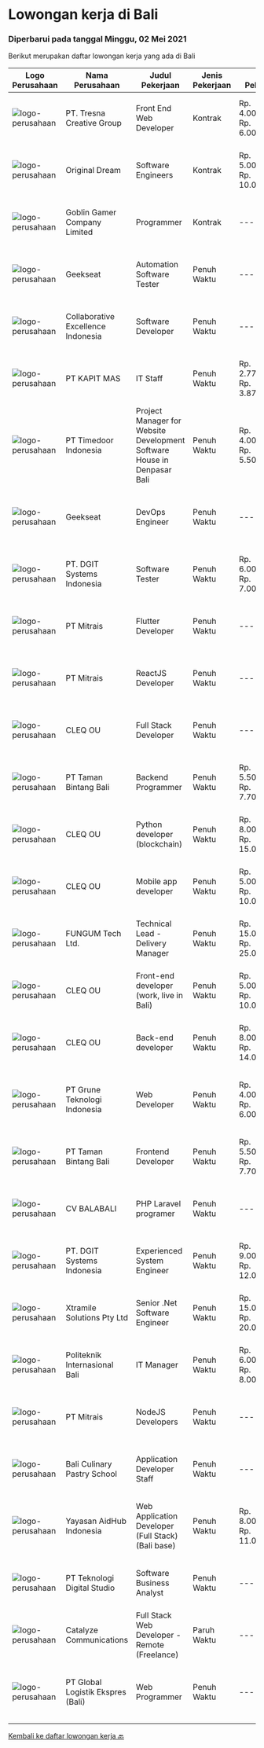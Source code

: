 
  # Lowongan kerja di Bali

  ### Diperbarui pada tanggal Minggu, 02 Mei 2021

  Berikut merupakan daftar lowongan kerja yang ada di Bali

  |Logo Perusahaan | Nama Perusahaan | Judul Pekerjaan | Jenis Pekerjaan | Gaji Pekerjaan | Lokasi | Deskripsi | Tanggal diunggah | Pranala |
  | -------------- | --------------- | --------------- | --------- | --------- | -------------- | ------- | ----------- | ----------- |
  |![logo-perusahaan](https://image-service-cdn.seek.com.au/a210762491c73cfce5d6ef0963b0b0de1bd6c69a/ee4dce1061f3f616224767ad58cb2fc751b8d2dc)|PT. Tresna Creative Group|Front End Web Developer|Kontrak|Rp. 4.000.000-Rp. 6.000.000|Bali|The Front End Developer will work alongside the Creative Director and/or Designers to help create websites, while at the same time, keeping the user...|Sabtu, 01 Mei 2021|https://www.jobstreet.co.id/id/job/front-end-web-developer-3509097?token=0~3c849cd2-e585-4cf1-b717-a2a89f1339dd&sectionRank=1&jobId=jobstreet-id-job-3509097|
|![logo-perusahaan](https://image-service-cdn.seek.com.au/d3ae8e1874edee1c10187314a1bc1cb7c641c91e/ee4dce1061f3f616224767ad58cb2fc751b8d2dc)|Original Dream|Software Engineers|Kontrak|Rp. 5.000.000-Rp. 10.000.000|Badung|Smartmates is a Zoho consulting company with offices based in Bali. We help companies use Zoho apps for their business (see www.zoho.com). We're...|Sabtu, 01 Mei 2021|https://www.jobstreet.co.id/id/job/software-engineers-3509463?token=0~3c849cd2-e585-4cf1-b717-a2a89f1339dd&sectionRank=2&jobId=jobstreet-id-job-3509463|
|![logo-perusahaan](https://image-service-cdn.seek.com.au/7f861876d94e0e8f123c58294c25a332f282e295/ee4dce1061f3f616224767ad58cb2fc751b8d2dc)|Goblin Gamer Company Limited|Programmer|Kontrak|---|Bali|Job HighlightsTo develop a logistic system for internal using web application / system.Software system development &amp; programming...|Sabtu, 01 Mei 2021|https://www.jobstreet.co.id/id/job/programmer-4545842/origin/my?token=0~3c849cd2-e585-4cf1-b717-a2a89f1339dd&sectionRank=3&jobId=jobstreet-my-job-4545842|
|![logo-perusahaan](https://image-service-cdn.seek.com.au/6ec369771236c060e2d7d7d46be9eee1432857a5/ee4dce1061f3f616224767ad58cb2fc751b8d2dc)|Geekseat|Automation Software Tester|Penuh Waktu|---|Badung|We’re looking for an Outstanding Automation Software Tester to join our Awesome Engineering Team at Bali or Bandung.As an Automation Software Tester...|Sabtu, 01 Mei 2021|https://www.jobstreet.co.id/id/job/automation-software-tester-3508789?token=0~3c849cd2-e585-4cf1-b717-a2a89f1339dd&sectionRank=4&jobId=jobstreet-id-job-3508789|
|![logo-perusahaan](https://image-service-cdn.seek.com.au/00c268b58ba99fc65b0b0108dd8e2d7068acfb74/ee4dce1061f3f616224767ad58cb2fc751b8d2dc)|Collaborative Excellence Indonesia|Software Developer|Penuh Waktu|---|Bali|Responsibilities: Design, coding, and testing of modules for various components of our product framework Capable of understanding and delivering...|Sabtu, 01 Mei 2021|https://www.jobstreet.co.id/id/job/software-developer-3509773?token=0~3c849cd2-e585-4cf1-b717-a2a89f1339dd&sectionRank=5&jobId=jobstreet-id-job-3509773|
|![logo-perusahaan](https://image-service-cdn.seek.com.au/a6292a8a93a3137a8ddff8ded108627943c58a0f/ee4dce1061f3f616224767ad58cb2fc751b8d2dc)|PT KAPIT MAS|IT Staff|Penuh Waktu|Rp. 2.770.300-Rp. 3.878.420|Denpasar|· Candidate must possess at least Bachelor's Degree.· Required language(s): English.· At least 1 Year of working experience in the related field is...|Rabu, 28 April 2021|https://www.jobstreet.co.id/id/job/it-staff-3519030?token=0~3c849cd2-e585-4cf1-b717-a2a89f1339dd&sectionRank=6&jobId=jobstreet-id-job-3519030|
|![logo-perusahaan](https://image-service-cdn.seek.com.au/6a4bab02b8ff094d0604859dad47a24f6448e298/ee4dce1061f3f616224767ad58cb2fc751b8d2dc)|PT Timedoor Indonesia|Project Manager for Website Development Software House in Denpasar Bali|Penuh Waktu|Rp. 4.000.000-Rp. 5.500.000|Bali|If you want to grow up yourself, Timedoor is one of the best places for your career. Our team has come from various culture. We welcome young people...|Kamis, 29 April 2021|https://www.jobstreet.co.id/id/job/project-manager-for-website-development-software-house-in-denpasar-bali-3506259?token=0~3c849cd2-e585-4cf1-b717-a2a89f1339dd&sectionRank=7&jobId=jobstreet-id-job-3506259|
|![logo-perusahaan](https://image-service-cdn.seek.com.au/6ec369771236c060e2d7d7d46be9eee1432857a5/ee4dce1061f3f616224767ad58cb2fc751b8d2dc)|Geekseat|DevOps Engineer|Penuh Waktu|---|Denpasar|Have a seat with us!  The Company:  Geekseat has combined experiences more than 10 years in IT Industry. We value Work-Life Balance. You will work in...|Sabtu, 01 Mei 2021|https://www.jobstreet.co.id/id/job/devops-engineer-3508722?token=0~3c849cd2-e585-4cf1-b717-a2a89f1339dd&sectionRank=8&jobId=jobstreet-id-job-3508722|
|![logo-perusahaan](https://image-service-cdn.seek.com.au/e93bc75036be941b9c3ff3a55670cb236457b0c4/ee4dce1061f3f616224767ad58cb2fc751b8d2dc)|PT. DGIT Systems Indonesia|Software Tester|Penuh Waktu|Rp. 6.000.000-Rp. 7.000.000|Bali|We believe work should be a fun development journey but the challenging one! Our great teams will support you to achieve that and delivering great...|Rabu, 28 April 2021|https://www.jobstreet.co.id/id/job/software-tester-3519365?token=0~3c849cd2-e585-4cf1-b717-a2a89f1339dd&sectionRank=9&jobId=jobstreet-id-job-3519365|
|![logo-perusahaan](https://image-service-cdn.seek.com.au/873c75fc9ed6df00967320d343e4e2a794129d8b/ee4dce1061f3f616224767ad58cb2fc751b8d2dc)|PT Mitrais|Flutter Developer|Penuh Waktu|---|Bali|Build your Career with Mitrais !  We're looking for experienced Flutter Developer to be part of our team. What will you be doing?  Liase with...|Jumat, 30 April 2021|https://www.jobstreet.co.id/id/job/flutter-developer-3507780?token=0~3c849cd2-e585-4cf1-b717-a2a89f1339dd&sectionRank=10&jobId=jobstreet-id-job-3507780|
|![logo-perusahaan](https://image-service-cdn.seek.com.au/873c75fc9ed6df00967320d343e4e2a794129d8b/ee4dce1061f3f616224767ad58cb2fc751b8d2dc)|PT Mitrais|ReactJS Developer|Penuh Waktu|---|Bali|We're urgently looking for experienced ReactJS Developers to be part of our team for an immediate start.Our client is a consultancy focused company...|Jumat, 30 April 2021|https://www.jobstreet.co.id/id/job/reactjs-developer-3521433?token=0~3c849cd2-e585-4cf1-b717-a2a89f1339dd&sectionRank=11&jobId=jobstreet-id-job-3521433|
|![logo-perusahaan](https://image-service-cdn.seek.com.au/8b74d54d6ee7885f907464ca2714223178d371a4/ee4dce1061f3f616224767ad58cb2fc751b8d2dc)|CLEQ OU|Full Stack Developer|Penuh Waktu|---|Badung|About ItsavirusItsavirus is a software company with offices in Bali, Singapore and Amsterdam. With a relative small group of people, we work on great...|Kamis, 29 April 2021|https://www.jobstreet.co.id/id/job/full-stack-developer-3511669?token=0~3c849cd2-e585-4cf1-b717-a2a89f1339dd&sectionRank=12&jobId=jobstreet-id-job-3511669|
|![logo-perusahaan](https://image-service-cdn.seek.com.au/82703dd9c0d2bd37fd63be957cbdc90f26a15d6d/ee4dce1061f3f616224767ad58cb2fc751b8d2dc)|PT Taman Bintang Bali|Backend Programmer|Penuh Waktu|Rp. 5.500.000-Rp. 7.700.000|Badung|Requirements: 1 year doing backend using NodeJS using framework (Express, Nest, etc). Able to work with Typescript Language Good understanding of...|Kamis, 29 April 2021|https://www.jobstreet.co.id/id/job/backend-programmer-3520342?token=0~3c849cd2-e585-4cf1-b717-a2a89f1339dd&sectionRank=13&jobId=jobstreet-id-job-3520342|
|![logo-perusahaan](https://image-service-cdn.seek.com.au/8b74d54d6ee7885f907464ca2714223178d371a4/ee4dce1061f3f616224767ad58cb2fc751b8d2dc)|CLEQ OU|Python developer (blockchain)|Penuh Waktu|Rp. 8.000.000-Rp. 15.000.000|Badung|About MelalieMelalie is a peer-to-peer (P2P) mobility marketplace. On the Melalie platform, people can rent vehicles from each other, without the need...|Kamis, 29 April 2021|https://www.jobstreet.co.id/id/job/python-developer-blockchain-3511531?token=0~3c849cd2-e585-4cf1-b717-a2a89f1339dd&sectionRank=14&jobId=jobstreet-id-job-3511531|
|![logo-perusahaan](https://image-service-cdn.seek.com.au/8b74d54d6ee7885f907464ca2714223178d371a4/ee4dce1061f3f616224767ad58cb2fc751b8d2dc)|CLEQ OU|Mobile app developer|Penuh Waktu|Rp. 5.000.000-Rp. 10.000.000|Badung|About MelalieMelalie is a peer-to-peer (P2P) mobility marketplace. On the Melalie platform, people can rent vehicles from each other, without the need...|Kamis, 29 April 2021|https://www.jobstreet.co.id/id/job/mobile-app-developer-3511642?token=0~3c849cd2-e585-4cf1-b717-a2a89f1339dd&sectionRank=15&jobId=jobstreet-id-job-3511642|
|![logo-perusahaan](https://us.123rf.com/450wm/pavelstasevich/pavelstasevich1811/pavelstasevich181101027/112815900-stock-vector-no-image-available-icon-flat-vector.jpg?ver=6)|FUNGUM Tech Ltd.|Technical Lead - Delivery Manager|Penuh Waktu|Rp. 15.000.000-Rp. 25.000.000|Bali|The Role: You will be an experienced project leader with a strong background in software development management and product release who thrives on...|Jumat, 30 April 2021|https://www.jobstreet.co.id/id/job/technical-lead-delivery-manager-3520883?token=0~3c849cd2-e585-4cf1-b717-a2a89f1339dd&sectionRank=16&jobId=jobstreet-id-job-3520883|
|![logo-perusahaan](https://image-service-cdn.seek.com.au/8b74d54d6ee7885f907464ca2714223178d371a4/ee4dce1061f3f616224767ad58cb2fc751b8d2dc)|CLEQ OU|Front-end developer (work, live in Bali)|Penuh Waktu|Rp. 5.000.000-Rp. 10.000.000|Badung|About ItsavirusItsavirus is a software company with offices in Bali, Singapore and Amsterdam. With a relative small group of people, we work on great...|Kamis, 29 April 2021|https://www.jobstreet.co.id/id/job/front-end-developer-work-live-in-bali-3511747?token=0~3c849cd2-e585-4cf1-b717-a2a89f1339dd&sectionRank=17&jobId=jobstreet-id-job-3511747|
|![logo-perusahaan](https://image-service-cdn.seek.com.au/8b74d54d6ee7885f907464ca2714223178d371a4/ee4dce1061f3f616224767ad58cb2fc751b8d2dc)|CLEQ OU|Back-end developer|Penuh Waktu|Rp. 8.000.000-Rp. 14.000.000|Badung|About ItsavirusItsavirus is a software company with offices in Bali, Singapore and Amsterdam. With a relative small group of people, we work on great...|Kamis, 29 April 2021|https://www.jobstreet.co.id/id/job/back-end-developer-3511706?token=0~3c849cd2-e585-4cf1-b717-a2a89f1339dd&sectionRank=18&jobId=jobstreet-id-job-3511706|
|![logo-perusahaan](https://image-service-cdn.seek.com.au/bce4433421cbd6d3fbcd407460c54cc5d2693753/ee4dce1061f3f616224767ad58cb2fc751b8d2dc)|PT Grune Teknologi Indonesia|Web Developer|Penuh Waktu|Rp. 4.000.000-Rp. 6.000.000|Denpasar|Job Descriptions: Write programming code, either from scratch or adapting from other source code to meet business requirements. Candidates can choose...|Kamis, 29 April 2021|https://www.jobstreet.co.id/id/job/web-developer-3512561?token=0~3c849cd2-e585-4cf1-b717-a2a89f1339dd&sectionRank=19&jobId=jobstreet-id-job-3512561|
|![logo-perusahaan](https://image-service-cdn.seek.com.au/82703dd9c0d2bd37fd63be957cbdc90f26a15d6d/ee4dce1061f3f616224767ad58cb2fc751b8d2dc)|PT Taman Bintang Bali|Frontend Developer|Penuh Waktu|Rp. 5.500.000-Rp. 7.700.000|Badung|Requirements: Minimum 1 year experience on related field Build a functioning and smooth front-end web application that interacts with our RESTful API...|Kamis, 29 April 2021|https://www.jobstreet.co.id/id/job/frontend-developer-3520286?token=0~3c849cd2-e585-4cf1-b717-a2a89f1339dd&sectionRank=20&jobId=jobstreet-id-job-3520286|
|![logo-perusahaan](https://image-service-cdn.seek.com.au/cf4d03df9bfd8d1cf47f32651a41f07269e49a8d/ee4dce1061f3f616224767ad58cb2fc751b8d2dc)|CV BALABALI|PHP Laravel programer|Penuh Waktu|---|Denpasar|We are a new tech company based in Denpasar (Bali) and Surabaya (East Java) with mostly experienced developers, providing solutions for local to...|Rabu, 28 April 2021|https://www.jobstreet.co.id/id/job/php-laravel-programer-3519146?token=0~3c849cd2-e585-4cf1-b717-a2a89f1339dd&sectionRank=21&jobId=jobstreet-id-job-3519146|
|![logo-perusahaan](https://image-service-cdn.seek.com.au/e93bc75036be941b9c3ff3a55670cb236457b0c4/ee4dce1061f3f616224767ad58cb2fc751b8d2dc)|PT. DGIT Systems Indonesia|Experienced System Engineer|Penuh Waktu|Rp. 9.000.000-Rp. 12.000.000|Badung|Systems EngineerThe RoleWe are looking for a Systems Engineer with excellent Linux system administration and management skills to support our teams...|Kamis, 29 April 2021|https://www.jobstreet.co.id/id/job/experienced-system-engineer-3519714?token=0~3c849cd2-e585-4cf1-b717-a2a89f1339dd&sectionRank=22&jobId=jobstreet-id-job-3519714|
|![logo-perusahaan](https://image-service-cdn.seek.com.au/886dbb766c5bd832cea6f1bb5b5374b094ca8917/ee4dce1061f3f616224767ad58cb2fc751b8d2dc)|Xtramile Solutions Pty Ltd|Senior .Net Software Engineer|Penuh Waktu|Rp. 15.000.000-Rp. 20.000.000|Bali|We need a senior .Net engineer to help deliver one of our key client’s project in their vision to continue improving the digital communications...|Jumat, 30 April 2021|https://www.jobstreet.co.id/id/job/senior-net-software-engineer-3508262?token=0~3c849cd2-e585-4cf1-b717-a2a89f1339dd&sectionRank=23&jobId=jobstreet-id-job-3508262|
|![logo-perusahaan](https://image-service-cdn.seek.com.au/1e0214aff46c37ba782acf2c167ff74ce8627076/ee4dce1061f3f616224767ad58cb2fc751b8d2dc)|Politeknik Internasional Bali|IT Manager|Penuh Waktu|Rp. 6.000.000-Rp. 8.000.000|Bali|Candidate must possess at least Bachelor's Degree, Master's Degree/Post-Graduate Degree in Computer Science/Information Technology or equivalent....|Kamis, 29 April 2021|https://www.jobstreet.co.id/id/job/it-manager-3519684?token=0~3c849cd2-e585-4cf1-b717-a2a89f1339dd&sectionRank=24&jobId=jobstreet-id-job-3519684|
|![logo-perusahaan](https://image-service-cdn.seek.com.au/873c75fc9ed6df00967320d343e4e2a794129d8b/ee4dce1061f3f616224767ad58cb2fc751b8d2dc)|PT Mitrais|NodeJS Developers|Penuh Waktu|---|Bali|Build your Career with Mitrais! We're urgently looking for experienced NodeJS Developers to be part of our team for an immediate start.Our client is a...|Selasa, 27 April 2021|https://www.jobstreet.co.id/id/job/nodejs-developers-3504003?token=0~3c849cd2-e585-4cf1-b717-a2a89f1339dd&sectionRank=25&jobId=jobstreet-id-job-3504003|
|![logo-perusahaan](https://image-service-cdn.seek.com.au/8961a559f213fca5f71e88e615a3ac7b42161a53/ee4dce1061f3f616224767ad58cb2fc751b8d2dc)|Bali Culinary Pastry School|Application Developer Staff|Penuh Waktu|---|Denpasar|Application developer (AD) team member in developing inhouse application. Working closely with AD supervisor to develop the application within...|Rabu, 28 April 2021|https://www.jobstreet.co.id/id/job/application-developer-staff-3511024?token=0~3c849cd2-e585-4cf1-b717-a2a89f1339dd&sectionRank=26&jobId=jobstreet-id-job-3511024|
|![logo-perusahaan](https://image-service-cdn.seek.com.au/078669adaefe01e135b5e151d105709a8092f2c6/ee4dce1061f3f616224767ad58cb2fc751b8d2dc)|Yayasan AidHub Indonesia|Web Application Developer (Full Stack) (Bali base)|Penuh Waktu|Rp. 8.000.000-Rp. 11.000.000|Kuta|Responsibilities: This role will report to the IT Manager Candidate must be able to manage the complete software development process of the our...|Rabu, 28 April 2021|https://www.jobstreet.co.id/id/job/web-application-developer-full-stack-bali-base-3505479?token=0~3c849cd2-e585-4cf1-b717-a2a89f1339dd&sectionRank=27&jobId=jobstreet-id-job-3505479|
|![logo-perusahaan](https://image-service-cdn.seek.com.au/c16965c391622f037081a6db422027b644dd73e2/ee4dce1061f3f616224767ad58cb2fc751b8d2dc)|PT Teknologi Digital Studio|Software Business Analyst|Penuh Waktu|---|Denpasar|Perform requirements gathering with various stakeholders and translate the requirements into technical specifications. Analyze and decompose complex...|Senin, 26 April 2021|https://www.jobstreet.co.id/id/job/software-business-analyst-3509918?token=0~3c849cd2-e585-4cf1-b717-a2a89f1339dd&sectionRank=28&jobId=jobstreet-id-job-3509918|
|![logo-perusahaan](https://image-service-cdn.seek.com.au/03a304b22478b75485b9e4c2a6a4429e414e5def/ee4dce1061f3f616224767ad58cb2fc751b8d2dc)|Catalyze Communications|Full Stack Web Developer - Remote (Freelance)|Paruh Waktu|---|Bali|As part of our ongoing expansion, we seek a reliable, detailed, and experienced freelance Fullstack Web Developer to develop website projects using...|Rabu, 28 April 2021|https://www.jobstreet.co.id/id/job/full-stack-web-developer-remote-freelance-3519485?token=0~3c849cd2-e585-4cf1-b717-a2a89f1339dd&sectionRank=29&jobId=jobstreet-id-job-3519485|
|![logo-perusahaan](https://us.123rf.com/450wm/pavelstasevich/pavelstasevich1811/pavelstasevich181101027/112815900-stock-vector-no-image-available-icon-flat-vector.jpg?ver=6)|PT Global Logistik Ekspres (Bali)|Web Programmer|Penuh Waktu|---|Denpasar|WE'RE HIRINGWeb ProgrammerKualifikasi : Memiliki Semangat kerja yang tinggi Rapi Ramah Ulet dan telaten Deskripsi pekerjaan: Pengembangan, Bugs (Web...|Selasa, 27 April 2021|https://www.jobstreet.co.id/id/job/web-programmer-3517702?token=0~3c849cd2-e585-4cf1-b717-a2a89f1339dd&sectionRank=30&jobId=jobstreet-id-job-3517702|


  [Kembali ke daftar lowongan kerja 🔙](../README.md#daftar-lowongan-kerja)
  